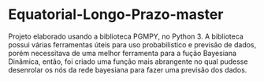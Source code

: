 # Equatorial-Longo-Prazo-master
 
Projeto elaborado usando a biblioteca PGMPY, no Python 3. A biblioteca possui várias ferramentas úteis para uso probabilistico e previsão de dados, porém necessitava de uma melhor ferramenta para a fução Bayesiana Dinâmica, então, foi criado uma função mais abrangente no qual pudesse desenrolar os nós da rede bayesiana para fazer uma previsão dos dados.

